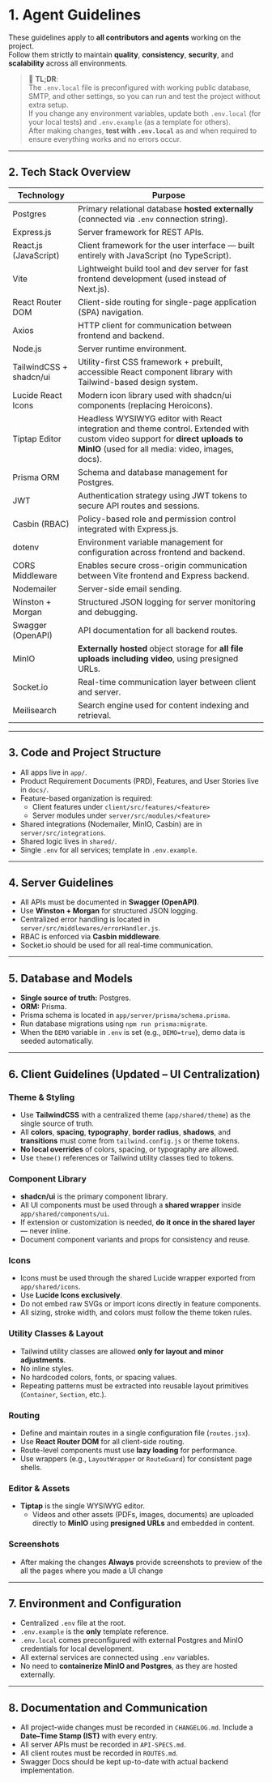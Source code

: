 # 1. Agent Guidelines

These guidelines apply to **all contributors and agents** working on the project.  
Follow them strictly to maintain **quality**, **consistency**, **security**, and **scalability** across all environments.

> 📝 **TL;DR**:  
> The `.env.local` file is preconfigured with working public database, SMTP, and other settings, so you can run and test the project without extra setup.  
> If you change any environment variables, update both `.env.local` (for your local tests) and `.env.example` (as a template for others).  
> After making changes, **test with `.env.local`** as and when required to ensure everything works and no errors occur.

---

## 2. Tech Stack Overview

| Technology              | Purpose                                                                                     |
|--------------------------|---------------------------------------------------------------------------------------------|
| Postgres                 | Primary relational database **hosted externally** (connected via `.env` connection string). |
| Express.js               | Server framework for REST APIs.                                                            |
| React.js (JavaScript)    | Client framework for the user interface — built entirely with JavaScript (no TypeScript).  |
| Vite                     | Lightweight build tool and dev server for fast frontend development (used instead of Next.js). |
| React Router DOM         | Client-side routing for single-page application (SPA) navigation.                          |
| Axios                    | HTTP client for communication between frontend and backend.                                |
| Node.js                  | Server runtime environment.                                                                |
| TailwindCSS + shadcn/ui  | Utility-first CSS framework + prebuilt, accessible React component library with Tailwind-based design system. |
| Lucide React Icons       | Modern icon library used with shadcn/ui components (replacing Heroicons).                  |
| Tiptap Editor            | Headless WYSIWYG editor with React integration and theme control. Extended with custom video support for **direct uploads to MinIO** (used for all media: video, images, docs). |
| Prisma ORM               | Schema and database management for Postgres.                                               |
| JWT                      | Authentication strategy using JWT tokens to secure API routes and sessions.                |
| Casbin (RBAC)            | Policy-based role and permission control integrated with Express.js.                       |
| dotenv                   | Environment variable management for configuration across frontend and backend.             |
| CORS Middleware          | Enables secure cross-origin communication between Vite frontend and Express backend.       |
| Nodemailer               | Server-side email sending.                                                                 |
| Winston + Morgan         | Structured JSON logging for server monitoring and debugging.                               |
| Swagger (OpenAPI)        | API documentation for all backend routes.                                                  |
| MinIO                    | **Externally hosted** object storage for **all file uploads including video**, using presigned URLs. |
| Socket.io                | Real-time communication layer between client and server.                                   |
| Meilisearch              | Search engine used for content indexing and retrieval.                                     |

---

## 3. Code and Project Structure

- All apps live in `app/`.
- Product Requirement Documents (PRD), Features, and User Stories live in `docs/`.
- Feature-based organization is required:
  - Client features under `client/src/features/<feature>`
  - Server modules under `server/src/modules/<feature>`
- Shared integrations (Nodemailer, MinIO, Casbin) are in `server/src/integrations`.
- Shared logic lives in `shared/`.
- Single `.env` for all services; template in `.env.example`.

---

## 4. Server Guidelines

- All APIs must be documented in **Swagger (OpenAPI)**.  
- Use **Winston + Morgan** for structured JSON logging.  
- Centralized error handling is located in `server/src/middlewares/errorHandler.js`.  
- RBAC is enforced via **Casbin middleware**.  
- Socket.io should be used for all real-time communication.

---

## 5. Database and Models

- **Single source of truth:** Postgres.  
- **ORM:** Prisma.  
- Prisma schema is located in `app/server/prisma/schema.prisma`.  
- Run database migrations using `npm run prisma:migrate`.  
- When the `DEMO` variable in `.env` is set (e.g., `DEMO=true`), demo data is seeded automatically.

---

## 6. Client Guidelines (Updated – UI Centralization)

### Theme & Styling
- Use **TailwindCSS** with a centralized theme (`app/shared/theme`) as the single source of truth.  
- All **colors**, **spacing**, **typography**, **border radius**, **shadows**, and **transitions** must come from `tailwind.config.js` or theme tokens.  
- **No local overrides** of colors, spacing, or typography are allowed.  
- Use `theme()` references or Tailwind utility classes tied to tokens.

### Component Library
- **shadcn/ui** is the primary component library.  
- All UI components must be used through a **shared wrapper** inside `app/shared/components/ui`.  
- If extension or customization is needed, **do it once in the shared layer** — never inline.  
- Document component variants and props for consistency and reuse.

### Icons
- Icons must be used through the shared Lucide wrapper exported from `app/shared/icons`.  
- Use **Lucide Icons exclusively**.  
- Do not embed raw SVGs or import icons directly in feature components.  
- All sizing, stroke width, and colors must follow the theme token rules.

### Utility Classes & Layout
- Tailwind utility classes are allowed **only for layout and minor adjustments**.  
- No inline styles.  
- No hardcoded colors, fonts, or spacing values.  
- Repeating patterns must be extracted into reusable layout primitives (`Container`, `Section`, etc.).

### Routing
- Define and maintain routes in a single configuration file (`routes.jsx`).  
- Use **React Router DOM** for all client-side routing.  
- Route-level components must use **lazy loading** for performance.  
- Use wrappers (e.g., `LayoutWrapper` or `RouteGuard`) for consistent page shells.

### Editor & Assets
- **Tiptap** is the single WYSIWYG editor.
  - Videos and other assets (PDFs, images, documents) are uploaded directly to **MinIO** using **presigned URLs** and embedded in content.

### Screenshots
- After making the changes **Always** provide screenshots to preview of the all the pages where you made a UI change

---

## 7. Environment and Configuration

- Centralized `.env` file at the root.  
- `.env.example` is the **only** template reference.  
- `.env.local` comes preconfigured with external Postgres and MinIO credentials for local development.  
- All external services are connected using `.env` variables.  
- No need to **containerize MinIO and Postgres**, as they are hosted externally.

---

## 8. Documentation and Communication

- All project-wide changes must be recorded in `CHANGELOG.md`. Include a **Date–Time Stamp (IST)** with every entry.  
- All server APIs must be recorded in `API-SPECS.md`.  
- All client routes must be recorded in `ROUTES.md`.  
- Swagger Docs should be kept up-to-date with actual backend implementation.
